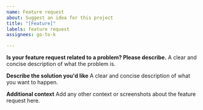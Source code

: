 ```yaml
---
name: Feature request
about: Suggest an idea for this project
title: "[Feature]"
labels: feature request
assignees: go-to-k

---
```


**Is your feature request related to a problem? Please describe.**
A clear and concise description of what the problem is.

**Describe the solution you'd like**
A clear and concise description of what you want to happen.

**Additional context**
Add any other context or screenshots about the feature request here.
